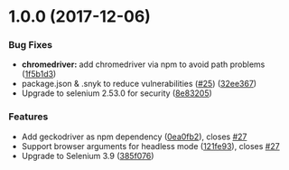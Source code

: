 <a name="1.0.0"></a>
# 1.0.0 (2017-12-06)


### Bug Fixes

* **chromedriver:** add chromedriver via npm to avoid path problems ([1f5b1d3](https://github.com/dequelabs/grunt-axe-webdriver/commit/1f5b1d3))
* package.json & .snyk to reduce vulnerabilities ([#25](https://github.com/dequelabs/grunt-axe-webdriver/issues/25)) ([32ee367](https://github.com/dequelabs/grunt-axe-webdriver/commit/32ee367))
* Upgrade to selenium 2.53.0 for security ([8e83205](https://github.com/dequelabs/grunt-axe-webdriver/commit/8e83205))


### Features

* Add geckodriver as npm dependency ([0ea0fb2](https://github.com/dequelabs/grunt-axe-webdriver/commit/0ea0fb2)), closes [#27](https://github.com/dequelabs/grunt-axe-webdriver/issues/27)
* Support browser arguments for headless mode ([121fe93](https://github.com/dequelabs/grunt-axe-webdriver/commit/121fe93)), closes [#27](https://github.com/dequelabs/grunt-axe-webdriver/issues/27)
* Upgrade to Selenium 3.9 ([385f076](https://github.com/dequelabs/grunt-axe-webdriver/commit/385f076))

